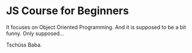 # JS Course for Beginners

It focuses on Object Oriented Programming. And it is supposed to be a bit funny. Only supposed...

Tschüss Baba.
